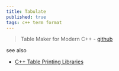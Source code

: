 ```yaml
---
title: Tabulate
published: true
tags: c++ term format
---
```

> Table Maker for Modern C++ - [github](https://github.com/p-ranav/tabulate/tree/master)

see also
- [C++ Table Printing Libraries](https://chatgpt.com/share/672b5f62-72a8-800d-9839-8d3692fb4d23)